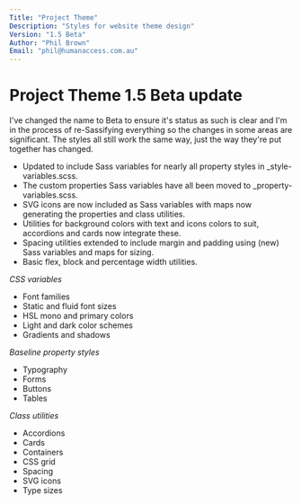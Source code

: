 ```yaml
---
Title: "Project Theme"
Description: "Styles for website theme design"
Version: "1.5 Beta"
Author: "Phil Brown"
Email: "phil@humanaccess.com.au"
---
```


# Project Theme 1.5 Beta update

I've changed the name to Beta to ensure it's status as such is clear and I'm in the process of re-Sassifying everything so the changes in some areas are significant. The styles all still work the same way, just the way they're put together has changed. 

- Updated to include Sass variables for nearly all property styles in _style-variables.scss.  
- The custom properties Sass variables have all been moved to _property-variables.scss.
- SVG icons are now included as Sass variables with maps now generating the properties and class utilities.
- Utilities for background colors with text and icons colors to suit, accordions and cards now integrate these.
- Spacing utilities extended to include margin and padding using (new) Sass variables and maps for sizing.
- Basic flex, block and percentage width utilities.

*CSS variables*

- Font families
- Static and fluid font sizes
- HSL mono and primary colors
- Light and dark color schemes
- Gradients and shadows

*Baseline property styles*

- Typography
- Forms
- Buttons
- Tables

*Class utilities*

- Accordions 
- Cards
- Containers
- CSS grid 
- Spacing
- SVG icons
- Type sizes


